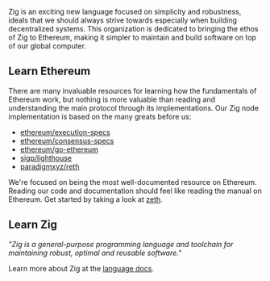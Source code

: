 Zig is an exciting new language focused on simplicity and robustness, ideals that we should
always strive towards especially when building decentralized systems. This organization is
dedicated to bringing the ethos of Zig to Ethereum, making it simpler to maintain and build
software on top of our global computer.

## Learn Ethereum

There are many invaluable resources for learning how the fundamentals of Ethereum work, but
nothing is more valuable than reading and understanding the main protocol through its
implementations. Our Zig node implementation is based on the many greats before us:

- [ethereum/execution-specs](https://github.com/ethereum/execution-specs)
- [ethereum/consensus-specs](https://github.com/ethereum/consensus-specs)
- [ethereum/go-ethereum](https://github.com/ethereum/go-ethereum)
- [sigp/lighthouse](https://github.com/sigp/lighthouse)
- [paradigmxyz/reth](https://github.com/paradigmxyz/reth)

We're focused on being the most well-documented resource on Ethereum. Reading our code and
documentation should feel like reading the manual on Ethereum. Get started by taking a look
at [zeth](https://github/zig-ethereum/zeth).

## Learn Zig

_"Zig is a general-purpose programming language and toolchain for maintaining robust,
optimal and reusable software."_

Learn more about Zig at the [language docs](https://ziglang.org/learn).
